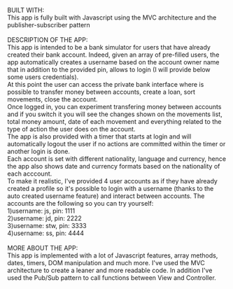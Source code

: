 BUILT WITH: <br>
This app is fully built with Javascript using the MVC architecture and the publisher-subscriber pattern <br> <br>
DESCRIPTION OF THE APP: <br>
This app is intended to be a bank simulator for users that have already created their bank account. Indeed, given an array of pre-filled users, the app automatically creates a username based on the account owner name that in addition to the provided pin, allows to login (I will provide below some users credentials). <br>
At this point the user can access the private bank interface where is possible to transfer money between accounts, create a loan, sort movements, close the account. <br>
Once logged in, you can experiment transfering money between accounts and if you switch it you will see the changes shown on the movements list, total money amount, date of each movement and everything related to the type of action the user does on the account. <br>
The app is also provided with a timer that starts at login and will automatically logout the user if no actions are committed within the timer or another login is done.<br>
Each account is set with different nationality, language and currency, hence the app also shows date and currency formats based on the nationality of each acccount.<br>
To make it realistic, I've provided 4 user accounts as if they have already created a profile so it's possible to login with a username (thanks to the auto created username feature) and interact between accounts. The accounts are the following so you can try yourself: <br>
1)username: js, pin: 1111 <br>
2)username: jd, pin: 2222 <br>
3)username: stw, pin: 3333 <br>
4)username: ss, pin: 4444 <br>
<br>
MORE ABOUT THE APP: <br>
This app is implemented with a lot of Javascript features, array methods, dates, timers, DOM manipulation and much more. I've used the MVC architecture to create a leaner and more readable code. In addition I've used the Pub/Sub pattern to call functions between View and Controller.
